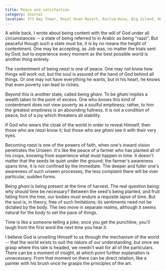 ```yaml
---
title: Peace and satisfaction
category: Journal
location: 373 Bay Tower, Royal Koan Resort, Kailua-Kona, Big Island, Hawai'i
---
```


A while back, I wrote about being content with the will of God under all
circumstances -- a state of being referred to in Arabic as being
"raazi".  But peaceful though such a state must be, it is by no means
the height of contentment.  One may be accepting, as Job was, no matter
the trials sent by God; but to experience every moment as the best
possible world is another thing entirely.

The contentment of being *raazi* is one of peace.  One may not know how
things will work out, but the soul is assured of the hand of God behind
all things.  Or one may not have everything he wants, but in his heart,
he knows that even poverty can lead to riches.

Beyond this is another state, called being *ghani*.  To be *ghani* implies a
wealth taken to the point of excess.  One who knows this kind of
contentment does not view poverty as a soulful emptiness; rather, to him
the greatest emptiness is an abounding fullness.  It is not a condition
of peace, but of a joy which threatens all stability.

If God who wears the cloak of the world in order to reveal Himself, then
those who are *raazi* know it; but those who are *ghani* see it with their
very eyes.

Becoming *raazi* is one of the powers of faith, when one's inward vision
penetrates the Unseen.  It's like the peace of a farmer who has planted
all of his crops, knowing from experience what must happen in time.  It
doesn't matter that the seeds lie quiet under the ground; the farmer's
awareness spans time, it is not confined by the immediate.  The deeper
and fuller one's awareness of such unseen processes, the less complaint
there will be over particular, sudden forms.

Being *ghani* is being present at the time of harvest.  The real question
being: why should time be necessary?  Between the seed's being planted,
and fruit falling from the tree, our bodies must endure a requisite
lapse of time.  But the soul is, in theory, free of such limitations;
its sentiments need not be dictated by the body.  The two move in
separate realms, although it seems natural for the body to set the pace
of things.

Time is like a someone telling a joke; once you get the punchline,
you'll laugh from the first word the next time you hear it.

I believe God is unveiling Himself to us through the mechanism of the
world -- that the world exists to suit the nature of our understanding;
but once we grasp where this tale is headed, we needn't wait for all of
the particulars.  There can be a moment of insight, at which point
further explanation is unnecessary.  From that moment on there can be
direct relation, like a painter with his brush once he grasps the
principles of the art.


